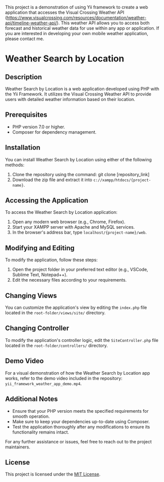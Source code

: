 This project is a demonstration of using Yii framework to create a web application that accesses the Visual Crossing Weather API (https://www.visualcrossing.com/resources/documentation/weather-api/timeline-weather-api/). This weather API allows you to access both forecast and historical weather data for use within any app or application. If you are interested in developing your own mobile weather application, please contact me.


# Weather Search by Location

## Description
Weather Search by Location is a web application developed using PHP with the Yii Framework. It utilizes the Visual Crossing Weather API to provide users with detailed weather information based on their location.

## Prerequisites
- PHP version 7.0 or higher.
- Composer for dependency management.

## Installation
You can install Weather Search by Location using either of the following methods:

1. Clone the repository using the command: git clone [repository_link]
2. Download the zip file and extract it into `c://xampp/htdocs/{project-name}`.

## Accessing the Application
To access the Weather Search by Location application:

1. Open any modern web browser (e.g., Chrome, Firefox).
2. Start your XAMPP server with Apache and MySQL services.
3. In the browser's address bar, type `localhost/{project-name}/web`.

## Modifying and Editing
To modify the application, follow these steps:

1. Open the project folder in your preferred text editor (e.g., VSCode, Sublime Text, Notepad++).
2. Edit the necessary files according to your requirements.

## Changing Views
You can customize the application's view by editing the `index.php` file located in the `root-folder/views/site/` directory.

## Changing Controller
To modify the application's controller logic, edit the `SiteController.php` file located in the `root-folder/controllers/` directory.

## Demo Video
For a visual demonstration of how the Weather Search by Location app works, refer to the demo video included in the repository: `yii_framework_weather_app_demo.mp4`.

## Additional Notes
- Ensure that your PHP version meets the specified requirements for smooth operation.
- Make sure to keep your dependencies up-to-date using Composer.
- Test the application thoroughly after any modifications to ensure its functionality remains intact.

For any further assistance or issues, feel free to reach out to the project maintainers.


## License
This project is licensed under the [MIT License](https://opensource.org/licenses/MIT).

